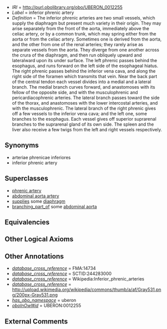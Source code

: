  * *IRI* = http://purl.obolibrary.org/obo/UBERON_0012255
 * *Label* = inferior phrenic artery
 * *Definition* = The inferior phrenic arteries are two small vessels, which supply the diaphragm but present much variety in their origin. They may arise separately from the front of the aorta, immediately above the celiac artery, or by a common trunk, which may spring either from the aorta or from the celiac artery. Sometimes one is derived from the aorta, and the other from one of the renal arteries; they rarely arise as separate vessels from the aorta. They diverge from one another across the crura of the diaphragm, and then run obliquely upward and lateralward upon its under surface. The left phrenic passes behind the esophagus, and runs forward on the left side of the esophageal hiatus. The right phrenic passes behind the inferior vena cava, and along the right side of the foramen which transmits that vein. Near the back part of the central tendon each vessel divides into a medial and a lateral branch. The medial branch curves forward, and anastomoses with its fellow of the opposite side, and with the musculophrenic and pericardiacophrenic arteries. The lateral branch passes toward the side of the thorax, and anastomoses with the lower intercostal arteries, and with the musculophrenic. The lateral branch of the right phrenic gives off a few vessels to the inferior vena cava; and the left one, some branches to the esophagus. Each vessel gives off superior suprarenal branches to the suprarenal gland of its own side. The spleen and the liver also receive a few twigs from the left and right vessels respectively.

## Synonyms

 * arteriae phrenicae inferiores
 * inferior phrenic artery

## Superclasses

 * [phrenic artery](../../UBERON/57/UBERON_0002057.md)
 * [abdominal aorta artery](../../UBERON/54/UBERON_0012254.md)
 * [supplies](../../FMA/03/FMA_86003.md) some [diaphragm](../../UBERON/03/UBERON_0001103.md)
 * [branching_part_of](../../RO/80/RO_0002380.md) some [abdominal aorta](../../UBERON/16/UBERON_0001516.md)

## Equivalencies


## Other Logical Axioms


## Other Annotations

 * *[database_cross_reference](../../ef/oboInOwl#hasDbXref.md)* = FMA:14734
 * *[database_cross_reference](../../ef/oboInOwl#hasDbXref.md)* = SCTID:244283000
 * *[database_cross_reference](../../ef/oboInOwl#hasDbXref.md)* = Wikipedia:Inferior_phrenic_arteries
 * *[database_cross_reference](../../ef/oboInOwl#hasDbXref.md)* = http://upload.wikimedia.org/wikipedia/commons/thumb/a/af/Gray531.png/200px-Gray531.png
 * *[has_obo_namespace](../../ce/oboInOwl#hasOBONamespace.md)* = uberon
 * *[oboInOwl#id](../../id/oboInOwl#id.md)* = UBERON:0012255

## External Comments

